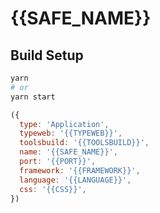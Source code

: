 # {{SAFE_NAME}}

## Build Setup

```bash
yarn
# or
yarn start
```

```js
({
  type: 'Application',
  typeweb: '{{TYPEWEB}}',
  toolsbuild: '{{TOOLSBUILD}}',
  name: '{{SAFE_NAME}}',
  port: '{{PORT}}',
  framework: '{{FRAMEWORK}}',
  language: '{{LANGUAGE}}',
  css: '{{CSS}}',
})
```